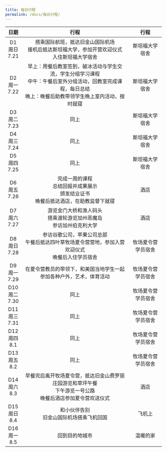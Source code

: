 ```yaml
---
title: 每日行程
permalink: /docs/每日行程/
---
```


|  日期   | 行程  | 行程  |
|  :----:  |:----:  |:----: |
| D1<br>周日<br>7.21| 搭乘国际航班，抵达旧金山国际机场<br>接机后抵达斯坦福大学，参加开营欢迎仪式<br>入住斯坦福大学宿舍  |斯坦福大学宿舍 |
| D2<br>周一<br>7.22| 早上：用餐后教室签到，破冰活动与学生交流，学生分组学习课程<br>中午：午餐后室外分组活动，回教室完成课程，每日总结<br>晚上：晚餐后助教带领学生晚上室内活动，按时就寝|斯坦福大学宿舍 |
| D3<br>周二<br>7.23| 同上 |斯坦福大学宿舍 |
| D4<br>周三<br>7.24| 同上 |斯坦福大学宿舍 |
| D5<br>周四<br>7.25| 同上 |斯坦福大学宿舍 |
| D6<br>周五<br>7.26| 完成一周的课程<br>总结回报并成果展示<br>颁发结业证书<br>晚餐后抵达酒店，在助教监督下就寝 |酒店 |
| D7<br>周六<br>7.27| 游览金门大桥和渔人码头<br>搭乘渡轮游览加州恶魔岛<br>参访加州伯克利大学|酒店 |
| D8<br>周日<br>7.28| 参访谷歌公司，苹果公司总部<br>午餐后抵达四叶草牧场夏令营营地，参加入营欢迎仪式<br>晚餐后入住学员宿舍 |牧场夏令营学员宿舍 |
| D9<br>周一<br>7.29| 在夏令营教员的带领下，和美国当地学生一起参加各种户外，艺术，体育活动 |牧场夏令营学员宿舍 |
| D10<br>周二<br>7.30| 同上 |牧场夏令营学员宿舍 |
| D11<br>周三<br>7.31| 同上 |牧场夏令营学员宿舍 |
| D12<br>周四<br>8.1| 同上 |牧场夏令营学员宿舍 |
| D13<br>周五<br>8.2| 同上 |牧场夏令营学员宿舍 |
| D14<br>周六<br>8.3| 早餐完后离开牧场夏令营，抵达旧金山费罗丽庄园游览和草坪午餐<br>下午游览一号公路<br>晚餐后酒店参加夏令营欢送仪式|酒店 |
| D15<br>周日<br>8.4| 和小伙伴告别<br>旧金山国际机场搭乘飞机回国|飞机上 |
| D16<br>周一<br>8.5| 回到目的地城市 |温暖的家 |

